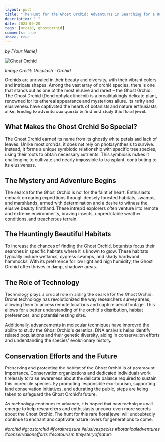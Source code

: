 ```yaml
---
layout: post
title: "The Hunt for the Ghost Orchid: Adventures in Searching for a Rare Floral Jewel"
description: " "
date: 2023-09-20
tags: [orchid, ghostorchid]
comments: true
share: true
---
```


*by [Your Name]*

![Ghost Orchid](https://source.unsplash.com/1600x900/?orchid)

*Image Credit: Unsplash - Orchid*

 Orchids are unrivaled in their beauty and diversity, with their vibrant colors and intricate shapes. Among the vast array of orchid species, there is one that stands out as one of the most elusive and rarest – the Ghost Orchid. The Ghost Orchid (Dendrophylax lindenii) is a breathtakingly delicate plant, renowned for its ethereal appearance and mysterious allure. Its rarity and elusiveness have captivated the hearts of botanists and nature enthusiasts alike, leading to adventurous quests to find and study this floral jewel.

## What Makes the Ghost Orchid So Special?

The Ghost Orchid earned its name from its ghostly white petals and lack of leaves. Unlike most orchids, it does not rely on photosynthesis to survive. Instead, it forms a unique symbiotic relationship with specific tree species, using their roots to obtain necessary nutrients. This symbiosis makes it challenging to cultivate and nearly impossible to transplant, contributing to its elusiveness.

## The Mystery and Adventure Begins

The search for the Ghost Orchid is not for the faint of heart. Enthusiasts embark on daring expeditions through densely forested habitats, swamps, and marshlands, armed with determination and a desire to witness the elusive beauty firsthand. These intrepid explorers often venture into remote and extreme environments, braving insects, unpredictable weather conditions, and treacherous terrain.

## The Hauntingly Beautiful Habitats

To increase the chances of finding the Ghost Orchid, botanists focus their searches in specific habitats where it is known to grow. These habitats typically include wetlands, cypress swamps, and shady hardwood hammocks. With its preference for low light and high humidity, the Ghost Orchid often thrives in damp, shadowy areas.

## The Role of Technology

Technology plays a crucial role in aiding the search for the Ghost Orchid. Drone technology has revolutionized the way researchers survey areas, allowing them to access remote locations and capture aerial footage. This allows for a better understanding of the orchid's distribution, habitat preferences, and potential nesting sites.

Additionally, advancements in molecular techniques have improved the ability to study the Ghost Orchid's genetics. DNA analysis helps identify related populations and their genetic diversity, aiding in conservation efforts and understanding the species' evolutionary history.

## Conservation Efforts and the Future

Preserving and protecting the habitat of the Ghost Orchid is of paramount importance. Conservation organizations and dedicated individuals work tirelessly to raise awareness about the delicate balance required to sustain this incredible species. By promoting responsible eco-tourism, supporting land conservation initiatives, and educating the public, steps are being taken to safeguard the Ghost Orchid's future.

As technology continues to advance, it is hoped that new techniques will emerge to help researchers and enthusiasts uncover even more secrets about the Ghost Orchid. The hunt for this rare floral jewel will undoubtedly continue to enchant and captivate nature lovers for generations to come.

*#orchid #ghostorchid #floraltreasure #elusivespecies #botanicaladventures #conservationefforts #ecotourism #mysteryofnature*
